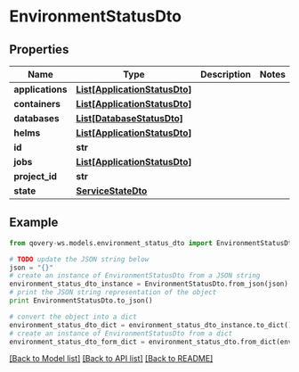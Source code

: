 # EnvironmentStatusDto


## Properties
Name | Type | Description | Notes
------------ | ------------- | ------------- | -------------
**applications** | [**List[ApplicationStatusDto]**](ApplicationStatusDto.md) |  | 
**containers** | [**List[ApplicationStatusDto]**](ApplicationStatusDto.md) |  | 
**databases** | [**List[DatabaseStatusDto]**](DatabaseStatusDto.md) |  | 
**helms** | [**List[ApplicationStatusDto]**](ApplicationStatusDto.md) |  | 
**id** | **str** |  | 
**jobs** | [**List[ApplicationStatusDto]**](ApplicationStatusDto.md) |  | 
**project_id** | **str** |  | 
**state** | [**ServiceStateDto**](ServiceStateDto.md) |  | 

## Example

```python
from qovery-ws.models.environment_status_dto import EnvironmentStatusDto

# TODO update the JSON string below
json = "{}"
# create an instance of EnvironmentStatusDto from a JSON string
environment_status_dto_instance = EnvironmentStatusDto.from_json(json)
# print the JSON string representation of the object
print EnvironmentStatusDto.to_json()

# convert the object into a dict
environment_status_dto_dict = environment_status_dto_instance.to_dict()
# create an instance of EnvironmentStatusDto from a dict
environment_status_dto_form_dict = environment_status_dto.from_dict(environment_status_dto_dict)
```
[[Back to Model list]](../README.md#documentation-for-models) [[Back to API list]](../README.md#documentation-for-api-endpoints) [[Back to README]](../README.md)



